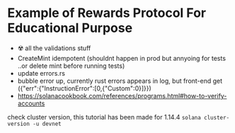 # Example of Rewards Protocol For Educational Purpose

- ☢️ all the validations stuff
- CreateMint idempotent (shouldnt happen in prod but annyoing for tests ..or delete mint before running tests)
- update errors.rs
- bubble error up, currently rust errors appears in log, but front-end get ({"err":{"InstructionError":[0,{"Custom":0}]}})
- https://solanacookbook.com/references/programs.html#how-to-verify-accounts


check cluster version, this tutorial has been made for 1.14.4
`solana cluster-version -u devnet`